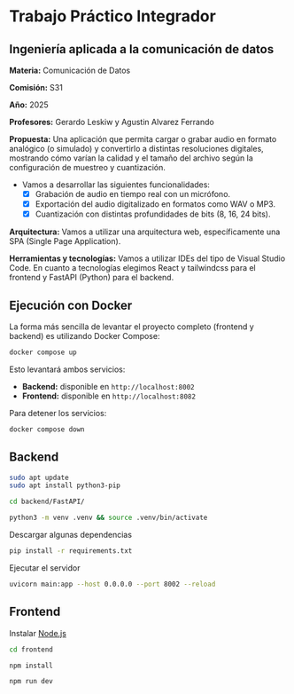 # Trabajo Práctico Integrador

## Ingeniería aplicada a la comunicación de datos

**Materia:** Comunicación de Datos

**Comisión:** S31

**Año:** 2025

**Profesores:** Gerardo Leskiw y Agustin Alvarez Ferrando

**Propuesta:** Una aplicación que permita cargar o grabar audio en formato analógico (o simulado) y convertirlo a distintas resoluciones digitales, mostrando cómo varían la calidad y el tamaño del archivo según la configuración de muestreo y cuantización.

* Vamos a desarrollar las siguientes funcionalidades:
   * [x] Grabación de audio en tiempo real con un micrófono.
   * [x] Exportación del audio digitalizado en formatos como WAV o MP3.
   * [x] Cuantización con distintas profundidades de bits (8, 16, 24 bits).

**Arquitectura:** Vamos a utilizar una arquitectura web, específicamente una SPA (Single Page Application).

**Herramientas y tecnologías:** Vamos a utilizar IDEs del tipo de Visual Studio Code. En cuanto a tecnologías elegimos React y tailwindcss para el frontend y FastAPI (Python) para el backend.

## Ejecución con Docker

La forma más sencilla de levantar el proyecto completo (frontend y backend) es utilizando Docker Compose:

```bash
docker compose up
```

Esto levantará ambos servicios:
- **Backend:** disponible en `http://localhost:8002`
- **Frontend:** disponible en `http://localhost:8082`

Para detener los servicios:

```bash
docker compose down
```

## Backend

```bash
sudo apt update
sudo apt install python3-pip
```

```bash
cd backend/FastAPI/
```

```bash
python3 -m venv .venv && source .venv/bin/activate
```

Descargar algunas dependencias

```bash
pip install -r requirements.txt
```

Ejecutar el servidor

```bash
uvicorn main:app --host 0.0.0.0 --port 8002 --reload
```

## Frontend

Instalar [Node.js](https://nodejs.org/es/download)

```bash
cd frontend
```

```bash
npm install
```

```bash
npm run dev
```

